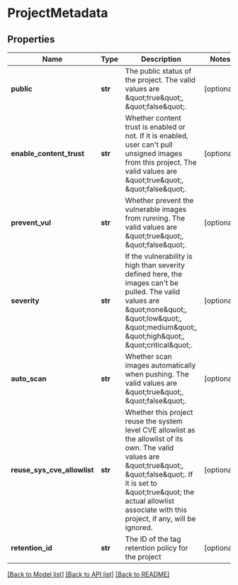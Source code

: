 # ProjectMetadata

## Properties
Name | Type | Description | Notes
------------ | ------------- | ------------- | -------------
**public** | **str** | The public status of the project. The valid values are \&quot;true\&quot;, \&quot;false\&quot;. | [optional] 
**enable_content_trust** | **str** | Whether content trust is enabled or not. If it is enabled, user can&#x27;t pull unsigned images from this project. The valid values are \&quot;true\&quot;, \&quot;false\&quot;. | [optional] 
**prevent_vul** | **str** | Whether prevent the vulnerable images from running. The valid values are \&quot;true\&quot;, \&quot;false\&quot;. | [optional] 
**severity** | **str** | If the vulnerability is high than severity defined here, the images can&#x27;t be pulled. The valid values are \&quot;none\&quot;, \&quot;low\&quot;, \&quot;medium\&quot;, \&quot;high\&quot;, \&quot;critical\&quot;. | [optional] 
**auto_scan** | **str** | Whether scan images automatically when pushing. The valid values are \&quot;true\&quot;, \&quot;false\&quot;. | [optional] 
**reuse_sys_cve_allowlist** | **str** | Whether this project reuse the system level CVE allowlist as the allowlist of its own.  The valid values are \&quot;true\&quot;, \&quot;false\&quot;. If it is set to \&quot;true\&quot; the actual allowlist associate with this project, if any, will be ignored. | [optional] 
**retention_id** | **str** | The ID of the tag retention policy for the project | [optional] 

[[Back to Model list]](../README.md#documentation-for-models) [[Back to API list]](../README.md#documentation-for-api-endpoints) [[Back to README]](../README.md)

